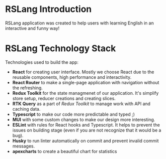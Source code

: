 # RSLang Introduction

RSLang application was created to help users with learning English in an interactive and funny way! 

# RSLang Technology Stack

Technologies used to build the app: 

- **React** for creating user interface. Mostly we choose React due to the reusable components, high performance and interactivity.
- **React Router** to make a single-page application with navigation without the refreshing.
- **Redux Toolkit** for the state managmenet of our application. It's simplify store setup, reducer creations and creating slices.
- **RTK Query** as a part of *Redux Toolkit* to manage work with API and caching data.
- **Typescript** to make our code more predictable and typed ;) 
- **MUI** with some custom changes to make our design more interesting.
- **ESLint** with rules for React hooks and Typescript. It helps to prevent the issues on building stage (even if you are not recognize that it would be a bug).
- **Husky** to run linter automatically on commit and prevent invalid commit messages.
- **apexcharts** to create a beautiful chart for statistics
